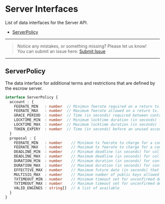 # Server Interfaces

List of data interfaces for the Server API.

- [ServerPolicy](#serverpolicy)

---
> Notice any mistakes, or something missing? Please let us know!  
> You can submit an issue here: [Submit Issue](https://github.com/BitEscrow/escrow-core/issues/new/choose)

---

## ServerPolicy

The data interface for additional terms and restrictions that are defined by the escrow server.

```ts
interface ServerPolicy {
  account : {
    FEERATE_MIN   : number  // Minimun feerate required on a return tx.
    FEERATE_MAX   : number  // Maximum feerate allowed on a return tx.
    GRACE_PERIOD  : number  // Time (in seconds) required between contract and deposit expiration.
    LOCKTIME_MIN  : number  // Minimum locktime duration (in seconds) for a deposit.
    LOCKTIME_MAX  : number  // Maximum locktime duration (in seconds) for a deposit.
    TOKEN_EXPIRY  : number  // Time (in seconds) before an unused account token expires.
  }
  proposal : {
    FEERATE_MIN   : number    // Minimum tx feerate to charge for a contract.
    FEERATE_MAX   : number    // Maximum tx feerate to charge for a contract.
    DEADLINE_MIN  : number    // Minimum deadline (in seconds) for collecting funds.
    DEADLINE_MAX  : number    // Maximum deadline (in seconds) for collecting funds.
    DURATION_MIN  : number    // Minimum duration (in seconds) for contract execution.
    DURATION_MAX  : number    // Maximum duration (in seconds) for contract execution.
    EFFECTIVE_MAX : number    // Maximum future date (in seconds) that can be specified.
    MULTISIG_MAX  : number    // Maximum number of public keys allowed in a program.
    TXTIMEOUT_MIN : number    // Minimum timeout set for unconfirmed deposits.
    TXTIMEOUT_MAX : number    // Maximum timeout set for unconfirmed deposits.
    VALID_ENGINES : string[]  // A list of available 
  }
}
```